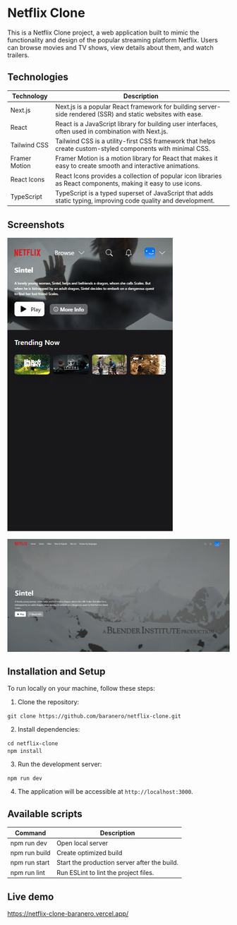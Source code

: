 # Netflix Clone

This is a Netflix Clone project, a web application built to mimic the functionality and design of the popular streaming platform Netflix. Users can browse movies and TV shows, view details about them, and watch trailers.

## Technologies

| Technology          | Description                                                                                                    |
|---------------------|----------------------------------------------------------------------------------------------------------------|
| Next.js             | Next.js is a popular React framework for building server-side rendered (SSR) and static websites with ease.   |
| React               | React is a JavaScript library for building user interfaces, often used in combination with Next.js.           |
| Tailwind CSS        | Tailwind CSS is a utility-first CSS framework that helps create custom-styled components with minimal CSS.    |
| Framer Motion       | Framer Motion is a motion library for React that makes it easy to create smooth and interactive animations.   |
| React Icons         | React Icons provides a collection of popular icon libraries as React components, making it easy to use icons.  |
| TypeScript          | TypeScript is a typed superset of JavaScript that adds static typing, improving code quality and development.  |

## Screenshots

![Mobile](screen2.png)

![Computer](screen1.png)

## Installation and Setup

To run locally on your machine, follow these steps:

1. Clone the repository:

`git clone https://github.com/baranero/netflix-clone.git`


2. Install dependencies:

`cd netflix-clone` </br>
`npm install`

3. Run the development server:

`npm run dev`

4. The application will be accessible at `http://localhost:3000`.

## Available scripts

| Command        | Description                                                                                                    |
|---------------------|----------------------------------------------------------------------------------------------------------------|
| npm run dev            | Open local server   |
| npm run build           | Create optimized build           |
| npm run start        | Start the production server after the build.         |
| npm run lint       | Run ESLint to lint the project files.       |


## Live demo

https://netflix-clone-baranero.vercel.app/
